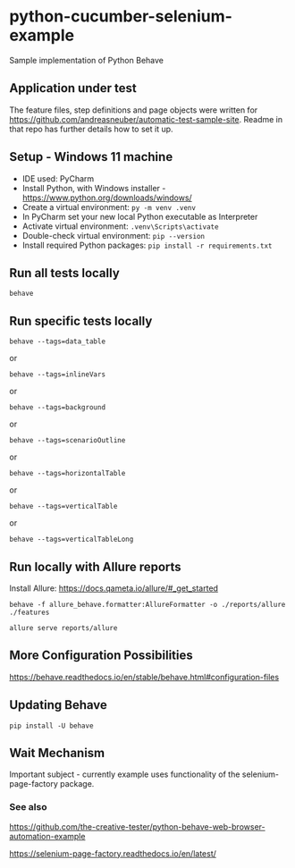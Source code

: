 # python-cucumber-selenium-example
Sample implementation of Python Behave

## Application under test
The feature files, step definitions and page objects were written for https://github.com/andreasneuber/automatic-test-sample-site.
Readme in that repo has further details how to set it up.

## Setup - Windows 11 machine
- IDE used: PyCharm
- Install Python, with Windows installer - https://www.python.org/downloads/windows/
- Create a virtual environment: `py -m venv .venv`
- In PyCharm set your new local Python executable as Interpreter
- Activate virtual environment: `.venv\Scripts\activate`
- Double-check virtual environment: `pip --version`
- Install required Python packages: `pip install -r requirements.txt`

## Run all tests locally
`behave`

## Run specific tests locally
`behave --tags=data_table`

or

`behave --tags=inlineVars`

or

`behave --tags=background`

or

`behave --tags=scenarioOutline`

or

`behave --tags=horizontalTable`

or

`behave --tags=verticalTable`

or

`behave --tags=verticalTableLong`

## Run locally with Allure reports
Install Allure: https://docs.qameta.io/allure/#_get_started

`behave -f allure_behave.formatter:AllureFormatter -o ./reports/allure  ./features`

`allure serve reports/allure`

## More Configuration Possibilities
https://behave.readthedocs.io/en/stable/behave.html#configuration-files

## Updating Behave
`pip install -U behave`

## Wait Mechanism
Important subject - currently example uses functionality of the selenium-page-factory package.

### See also
https://github.com/the-creative-tester/python-behave-web-browser-automation-example

https://selenium-page-factory.readthedocs.io/en/latest/
